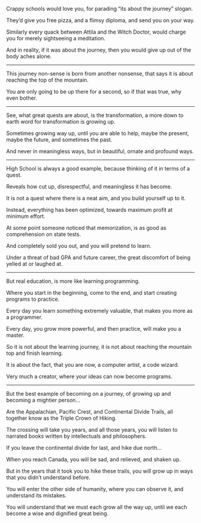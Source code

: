 Crappy schools would love you,
for parading “its about the journey” slogan.

They’d give you free pizza,
and a flimsy diploma, and send you on your way.

Similarly every quack between Attila and the Witch Doctor,
would charge you for merely sightseeing a meditation.

And in reality, if it was about the journey,
then you would give up out of the body aches alone.

---

This journey non-sense is born from another nonsense,
that says it is about reaching the top of the mountain.

You are only going to be up there for a second,
so if that was true, why even bother.

---

See, what great quests are about, is the transformation,
a more down to earth word for transformation is growing up.

Sometimes growing way up, until you are able to help,
maybe the present, maybe the future, and sometimes the past.

And never in meaningless ways,
but in beautiful, ornate and profound ways.

---

High School is always a good example,
because thinking of it in terms of a quest.

Reveals how cut up, disrespectful,
and meaningless it has become.

It is not a quest where there is a neat aim,
and you build yourself up to it.

Instead, everything has been optimized,
towards maximum profit at minimum effort.

At some point someone noticed that memorization,
is as good as comprehension on state tests.

And completely sold you out,
and you will pretend to learn.

Under a threat of bad GPA and future career,
the great discomfort of being yelled at or laughed at.

---

But real education,
is more like learning programming.

Where you start in the beginning,
come to the end, and start creating programs to practice.

Every day you learn something extremely valuable,
that makes you more as a programmer.

Every day, you grow more powerful,
and then practice, will make you a master.

So it is not about the learning journey,
it is not about reaching the mountain top and finish learning.

It is about the fact, that you are now,
a computer artist, a code wizard.

Very much a creator,
where your ideas can now become programs.

---

But the best example of becoming on a journey,
of growing up and becoming a mightier person…

Are the Appalachian, Pacific Crest, and Continental Divide Trails,
all together know as the Triple Crown of Hiking.

The crossing will take you years, and all those years,
you will listen to narrated books written by intellectuals and philosophers.

If you leave the continental divide for last,
and hike due north…

When you reach Canada, you will be sad,
and relieved, and shaken up.

But in the years that it took you to hike these trails,
you will grow up in ways that you didn’t understand before.

You will enter the other side of humanity,
where you can observe it, and understand its mistakes.

You will understand that we must each grow all the way up,
until we each become a wise and dignified great being.

